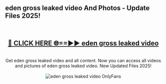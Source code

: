 <h2>eden gross leaked video And Photos - Update Files 2025!</h2>
<br>
<div align="center">
<h2><a href="https://linkcuts.com/hfmhzwbr" rel="nofollow">🔴 CLICK HERE 🌐==►► eden gross leaked video</a></h2>
<br>
Get eden gross leaked video and all content. Now you can access all videos and pictures of eden gross leaked video. New Updated Files 2025!
<br>
<br>
<a href="https://linkcuts.com/hfmhzwbr" rel="nofollow" data-target="animated-image.originalLink"><img src="https://i.ibb.co.com/WyWwxjT/player-gif2.gif" alt="eden gross leaked video OnlyFans" style="max-width: 100%; display: inline-block;" data-target="animated-image.originalImage"></a>
</div>
<br>